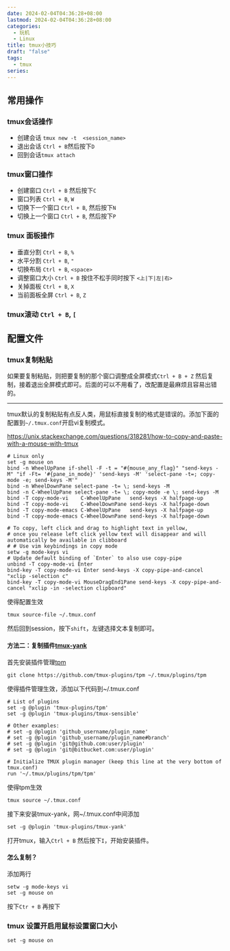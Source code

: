 ```yaml
---
date: 2024-02-04T04:36:28+08:00
lastmod: 2024-02-04T04:36:28+08:00
categories:
  - 玩机
  - Linux
title: tmux小技巧
draft: "false"
tags:
  - tmux
series:
---
```

## 常用操作

### tmux会话操作
- 创建会话 `tmux new -t  <session_name>`
- 退出会话 `Ctrl + B`然后按下`D`
- 回到会话`tmux attach`

### tmux窗口操作
- 创建窗口 `Ctrl + B` 然后按下`C`
- 窗口列表 `Ctrl + B`, `W`
- 切换下一个窗口 `Ctrl + B`, 然后按下`N`
- 切换上一个窗口 `Ctrl + B`, 然后按下`P`

### tmux 面板操作
- 垂直分割 `Ctrl + B`, `%`
- 水平分割 `Ctrl + B`, `"`
- 切换布局 `Ctrl + B`, `<space>` 
- 调整窗口大小 `Ctrl + B` 按住不松手同时按下 `<上|下|左|右>`
- 关掉面板 `Ctrl + B`, `X`
- 当前面板全屏 `Ctrl + B`, `Z`

### tmux滚动 `Ctrl + B`, `[`


## 配置文件
### tmux复制粘贴

如果要复制粘贴，则把要复制的那个窗口调整成全屏模式`Ctrl + B + Z` 然后复制，接着退出全屏模式即可。后面的可以不用看了，改配置是最麻烦且容易出错的。

--- 
tmux默认的复制粘贴有点反人类，用鼠标直接复制的格式是错误的。添加下面的配置到`~/.tmux.conf`开启vi复制模式。

https://unix.stackexchange.com/questions/318281/how-to-copy-and-paste-with-a-mouse-with-tmux

```
# Linux only
set -g mouse on
bind -n WheelUpPane if-shell -F -t = "#{mouse_any_flag}" "send-keys -M" "if -Ft= '#{pane_in_mode}' 'send-keys -M' 'select-pane -t=; copy-mode -e; send-keys -M'"
bind -n WheelDownPane select-pane -t= \; send-keys -M
bind -n C-WheelUpPane select-pane -t= \; copy-mode -e \; send-keys -M
bind -T copy-mode-vi    C-WheelUpPane   send-keys -X halfpage-up
bind -T copy-mode-vi    C-WheelDownPane send-keys -X halfpage-down
bind -T copy-mode-emacs C-WheelUpPane   send-keys -X halfpage-up
bind -T copy-mode-emacs C-WheelDownPane send-keys -X halfpage-down

# To copy, left click and drag to highlight text in yellow, 
# once you release left click yellow text will disappear and will automatically be available in clibboard
# # Use vim keybindings in copy mode
setw -g mode-keys vi
# Update default binding of `Enter` to also use copy-pipe
unbind -T copy-mode-vi Enter
bind-key -T copy-mode-vi Enter send-keys -X copy-pipe-and-cancel "xclip -selection c"
bind-key -T copy-mode-vi MouseDragEnd1Pane send-keys -X copy-pipe-and-cancel "xclip -in -selection clipboard"
```
使得配置生效
```
tmux source-file ~/.tmux.conf
```
然后回到session，按下`shift`，左键选择文本复制即可。

#### 方法二：复制插件[tmux-yank](https://github.com/tmux-plugins/tmux-yank)

首先安装插件管理[tpm](https://github.com/tmux-plugins/tpm)

```
git clone https://github.com/tmux-plugins/tpm ~/.tmux/plugins/tpm
```
使得插件管理生效，添加以下代码到~/.tmux.conf
```
# List of plugins
set -g @plugin 'tmux-plugins/tpm'
set -g @plugin 'tmux-plugins/tmux-sensible'

# Other examples:
# set -g @plugin 'github_username/plugin_name'
# set -g @plugin 'github_username/plugin_name#branch'
# set -g @plugin 'git@github.com:user/plugin'
# set -g @plugin 'git@bitbucket.com:user/plugin'

# Initialize TMUX plugin manager (keep this line at the very bottom of tmux.conf)
run '~/.tmux/plugins/tpm/tpm'
```
使得tpm生效
```
tmux source ~/.tmux.conf
```

接下来安装tmux-yank，网~/.tmux.conf中间添加
```
set -g @plugin 'tmux-plugins/tmux-yank'
```
打开tmux，输入`Ctrl + B` 然后按下`I`，开始安装插件。


#### 怎么复制？
添加两行
```
setw -g mode-keys vi
set -g mouse on
```
按下`Ctr + B` 再按下






### tmux 设置开启用鼠标设置窗口大小
```
set -g mouse on
```
